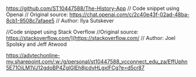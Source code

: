 https://github.com/ST10447588/The-History-App
// Code snippet using Openai
// Original source: https://chat.openai.com/c/2c40e43f-02ad-48ba-8cb1-9508c7afaee5
// Author: Ilya Sutskever

//Code snippet using Stack Overflow
//Original source: https://stackoverflow.com/](https://stackoverflow.com/
// Author: Joel Spolsky and Jeff Atwood

https://advtechonline-my.sharepoint.com/:w:/g/personal/st10447588_vcconnect_edu_za/EffUphn5E71OiLM1VJ12gdoBP4ZglGlEh8jcdyHLgxlFCg?e=d5cr87
